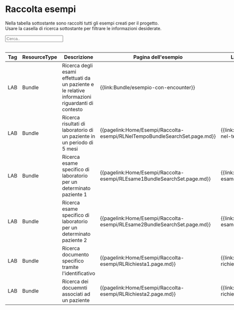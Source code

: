 <html>
  <head>
    <script src="https://ajax.googleapis.com/ajax/libs/jquery/3.6.0/jquery.min.js"></script>
    <script>
      $(document).ready(function () {
        $("#myInput").on("keyup", function () {
          var value = $(this).val().toLowerCase();
          $("#myTable tr").filter(function () {
            $(this).toggle($(this).text().toLowerCase().indexOf(value) > -1);
          });
        });
      });
    </script>
  </head>
  <body>
    <h1>Raccolta esempi</h1>
    <div>
      <p>
        Nella tabella sottostante sono raccolti tutti gli esempi creati per il progetto.
        <br />
        Usare la casella di ricerca sottostante per filtrare le informazioni
        desiderate.
      </p>
      <input id="myInput" type="text" placeholder="Cerca.." />
    </div>
    <br/>
    <table style="width: fit-content">
  <thead>
    <tr>
      <th>Tag</th>
      <th>ResourceType</th>
      <th>Descrizione</th>
      <th>Pagina dell'esempio</th>
      <th>Link Simplifier</th>
    </tr>
  </thead>
  <tbody id="myTable">
    <tr>
      <td>LAB</td>
      <td>Bundle</td>
      <td>Ricerca degli esami effettuati da un paziente e le relative informazioni riguardanti di contesto</td>
      <td>{{link:Bundle/esempio-con-encounter}}</td>
    </tr>
    <tr>
      <td>LAB</td>
      <td>Bundle</td>
      <td>Ricerca risultati di laboratorio di un paziente in un periodo di 5 mesi </td>
      <td>{{pagelink:Home/Esempi/Raccolta-esempi/RLNelTempoBundleSearchSet.page.md}}</td>
      <td>{{link:Bundle/esempio-nel-tempo}}</td>
    </tr>
    <tr>
      <td>LAB</td>
      <td>Bundle</td>
      <td>Ricerca esame specifico di laboratorio per un determinato paziente 1</td>
      <td>{{pagelink:Home/Esempi/Raccolta-esempi/RLEsame1BundleSearchSet.page.md}}</td>
      <td>{{link:Bundle/esempio-esame-specifico-1}}</td>
    </tr>
    <tr>
      <td>LAB</td>
      <td>Bundle</td>
      <td>Ricerca esame specifico di laboratorio per un determinato paziente 2</td>
      <td>{{pagelink:Home/Esempi/Raccolta-esempi/RLEsame2BundleSearchSet.page.md}}</td>
      <td>{{link:Bundle/esempio-esame-specifico-2}}</td>
    </tr>
    <tr>
      <td>LAB</td>
      <td>Bundle</td>
      <td>Ricerca documento specifico tramite l'identificativo</td>
      <td>{{pagelink:Home/Esempi/Raccolta-esempi/RLRichiesta1.page.md}}</td>
      <td>{{link:Bundle/esempio-richiesta-1}}</td>
    </tr>
    <tr>
      <td>LAB</td>
      <td>Bundle</td>
      <td>Ricerca dei docuemnti associati ad un paziente</td>
      <td>{{pagelink:Home/Esempi/Raccolta-esempi/RLRichiesta2.page.md}}</td>
      <td>{{link:Bundle/esempio-richiesta-2}}</td>
    </tr>
  </tbody>
</table>
  </body>
</html>
